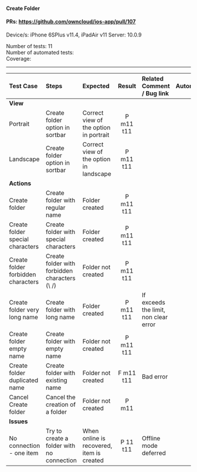#### Create Folder 

#### PRs: https://github.com/owncloud/ios-app/pull/107

Device/s: iPhone 6SPlus v11.4, iPadAir v11
Server: 10.0.9

Number of tests: 11<br>
Number of automated tests: <br>
Coverage: <br>


---

 
| Test Case | Steps | Expected | Result | Related Comment / Bug link | Automated |
| :-------- | :---- | :------- | :----: | :------------------------- | :-------: |
|**View**||||||
| Portrait | Create folder option in sortbar | Correct view of the option in portrait | P m11 t11| | 
| Landscape | Create folder option in sortbar | Correct view of the option in landscape | P m11 t11| | 
|**Actions**||||||
| Create folder | Create folder with regular name | Folder created | P m11 t11 | |
| Create folder special characters | Create folder with special characters | Folder created | P m11 t11 | |
| Create folder forbidden characters | Create folder with forbidden characters (\ /) | Folder not created | P m11 t11 | |
| Create folder very long name | Create folder with long name | Folder created |P m11 t11 | If exceeds the limit, non clear error|
| Create folder empty name | Create folder with empty name | Folder not created | P m11 t11 | |
| Create folder duplicated name | Create folder with existing name | Folder not created | F m11 t11 | Bad error |
| Cancel Create folder | Cancel the creation of a folder | Folder not created | P m11 | |
|**Issues**||||||
| No connection - one item | Try to create a folder with no connection | When online is recovered, item is created | P 11 t11 | Offline mode deferred |

